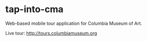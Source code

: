 tap-into-cma
============

Web-based mobile tour application for Columbia Museum of Art.

Live tour: http://tours.columbiamuseum.org
